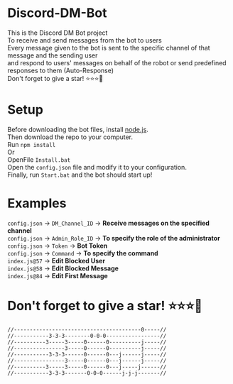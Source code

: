# Discord-DM-Bot 

This is the Discord DM Bot project
<br>
To receive and send messages from the bot to users
<br>
Every message given to the bot is sent to the specific channel of that message and the sending user
<br>
and respond to users' messages on behalf of the robot or send predefined responses to them (Auto-Response)
<br>
Don't forget to give a star! ⭐⭐⭐💋
# Setup
Before downloading the bot files, install [node.js](https://nodejs.org/en/download/).
<br>
Then download the repo to your computer.
<br>
Run `npm install`
<br>
Or
<br>
OpenFile `Install.bat`
<br>
Open the `config.json` file and modify it to your configuration.
<br>
Finally, run `Start.bat` and the bot should start up!
# Examples
`config.json` -> `DM_Channel_ID` -> **Receive messages on the specified channel**
<br>
`config.json` -> `Admin_Role_ID` -> **To specify the role of the administrator**
<br>
`config.json` -> `Token` -> **Bot Token**
<br>
`config.json` -> `Command` -> **To specify the command**
<br>
`index.js@57` -> **Edit Blocked User**
<br>
`index.js@58` -> **Edit Blocked Message**
<br>
`index.js@84` -> **Edit First Message**
# Don't forget to give a star! ⭐⭐⭐💋

`//----------------------------------------0-----//`<br>
`//-----------3-3-3--------0-0-0-----------------//`<br>
`//----------3-----3-----0------0----------j-----//`<br>
`//----------------3-----0------0----------j-----//`<br>
`//-----------3-3-3------0------0---j------j-----//`<br>
`//----------------3-----0------0---j------j-----//`<br>
`//----------3-----3-----0------0---j-----j------//`<br>
`//-----------3-3-3-------0-0-0------j-j-j-------//`<br>

